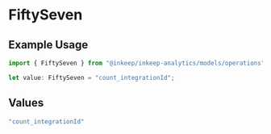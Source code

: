 # FiftySeven

## Example Usage

```typescript
import { FiftySeven } from "@inkeep/inkeep-analytics/models/operations";

let value: FiftySeven = "count_integrationId";
```

## Values

```typescript
"count_integrationId"
```